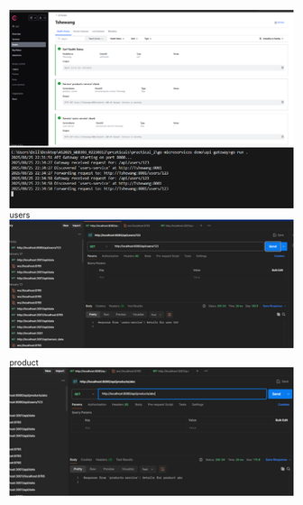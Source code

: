 ![alt text](image.png)
![alt text](image-1.png)
users
![alt text](image-2.png)

product
![alt text](image-3.png)